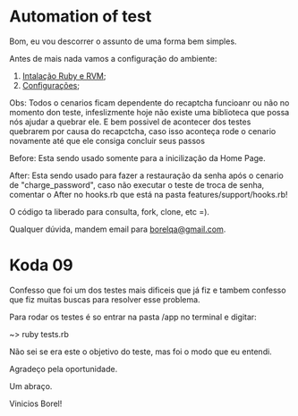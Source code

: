 # Automation of test  

Bom, eu vou descorrer o assunto de uma forma bem simples.

Antes de mais nada vamos a configuração do ambiente:

1. [Intalação Ruby e RVM](https://github.com/BorelQA/Teste_Koda_Automation/blob/master/Capybara.md);
2. [Configurações](https://github.com/BorelQA/Teste_Koda_Automation/blob/master/Configuracoes.md);

Obs: Todos o cenarios ficam dependente do recaptcha funcioanr ou não no momento don teste, infeslizmente hoje não existe uma biblioteca que possa nós ajudar a quebrar ele.
    E bem possivel de acontecer dos testes quebrarem por causa do recapctcha, caso isso aconteça rode o cenario novamente até que ele consiga concluir seus passos

Before: Esta sendo usado somente para a inicilização da Home Page.

After: Esta sendo usado para fazer a restauração da senha após o cenario de "charge_password", caso não executar o teste de troca de senha, comentar o After no hooks.rb que está na pasta features/support/hooks.rb!

O código ta liberado para consulta, fork, clone, etc =). 

Qualquer dúvida, mandem email para borelqa@gmail.com.

# Koda 09

Confesso que foi um dos testes mais dificeis que já fiz e tambem confesso que fiz muitas buscas para resolver esse problema.

Para rodar os testes é so entrar na pasta /app no terminal e digitar:

~> ruby tests.rb

Não sei se era este o objetivo do teste, mas foi o modo que eu entendi.

Agradeço pela oportunidade.

Um abraço.


Vinicios Borel!

